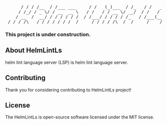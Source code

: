 <pre align="center">
      / / / /__  / /___ ___     / /   (_)___  / /_   / /   _____
     / /_/ / _ \/ / __  __ \   / /   / / __ \/ __/  / /   / ___/
    / __  /  __/ / / / / / /  / /___/ / / / / /_   / /___(__  ) 
 /_/ /_/\___/_/_/ /_/ /_/  /_____/_/_/ /_/\__/  /_____/____/
</pre>
### This project is under construction.

## About HelmLintLs
helm lint language server (LSP) is helm lint language server.

## Contributing
Thank you for considering contributing to HelmLintLs project!

## License
The HelmLintLs is open-source software licensed under the MIT license.
